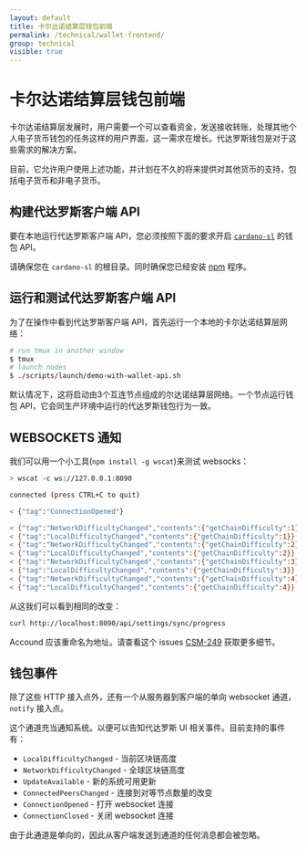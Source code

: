 ```yaml
---
layout: default
title: 卡尔达诺结算层钱包前端
permalink: /technical/wallet-frontend/
group: technical
visible: true
---
```

<!-- Reviewed at cd26fb28eb48f893a4ca2d045a10da19c211b807 -->

# 卡尔达诺结算层钱包前端

卡尔达诺结算层发展时，用户需要一个可以查看资金，发送接收转账，处理其他个人电子货币钱包的任务这样的用户界面，这一需求在增长。代达罗斯钱包是对于这些需求的解决方案。

目前，它允许用户使用上述功能，并计划在不久的将来提供对其他货币的支持，包括电子货币和非电子货币。


## 构建代达罗斯客户端 API

要在本地运行代达罗斯客户端 API，您必须按照下面的要求开启 [`cardano-sl`](https://github.com/input-output-hk/cardano-sl/) 的钱包 API。

请确保您在 `cardano-sl` 的根目录。同时确保您已经安装 [npm](https://www.npmjs.com/) 程序。


## 运行和测试代达罗斯客户端 API

为了在操作中看到代达罗斯客户端 API，首先运行一个本地的卡尔达诺结算层网络：

``` bash
# run tmux in another window
$ tmux
# launch nodes
$ ./scripts/launch/demo-with-wallet-api.sh
```

默认情况下，这将启动由3个互连节点组成的尔达诺结算层网络。一个节点运行钱包 API，它会同生产环境中运行的代达罗斯钱包行为一致。


## WEBSOCKETS 通知

我们可以用一个小工具(`npm install -g wscat`)来测试 websocks：


``` bash
> wscat -c ws://127.0.0.1:8090

connected (press CTRL+C to quit)

< {"tag":"ConnectionOpened"}

< {"tag":"NetworkDifficultyChanged","contents":{"getChainDifficulty":1}}
< {"tag":"LocalDifficultyChanged","contents":{"getChainDifficulty":1}}
< {"tag":"NetworkDifficultyChanged","contents":{"getChainDifficulty":2}}
< {"tag":"LocalDifficultyChanged","contents":{"getChainDifficulty":2}}
< {"tag":"NetworkDifficultyChanged","contents":{"getChainDifficulty":3}}
< {"tag":"LocalDifficultyChanged","contents":{"getChainDifficulty":3}}
< {"tag":"NetworkDifficultyChanged","contents":{"getChainDifficulty":4}}
< {"tag":"LocalDifficultyChanged","contents":{"getChainDifficulty":4}}
```

从这我们可以看到相同的改变：

``` bash
curl http://localhost:8090/api/settings/sync/progress
```

Accound 应该重命名为地址。请查看这个 issues [CSM-249](https://issues.serokell.io/issue/CSM-249) 获取更多细节。

## 钱包事件

除了这些 HTTP 接入点外，还有一个从服务器到客户端的单向 websocket 通道，`notify` 接入点。

这个通道充当通知系统。以便可以告知代达罗斯 UI 相关事件。目前支持的事件有：

 - `LocalDifficultyChanged` - 当前区块链高度
 - `NetworkDifficultyChanged` - 全球区块链高度
 - `UpdateAvailable` - 新的系统可用更新
 - `ConnectedPeersChanged` - 连接到对等节点数量的改变
 - `ConnectionOpened` - 打开 websocket 连接
 - `ConnectionClosed` - 关闭 websocket 连接

由于此通道是单向的，因此从客户端发送到通道的任何消息都会被忽略。

